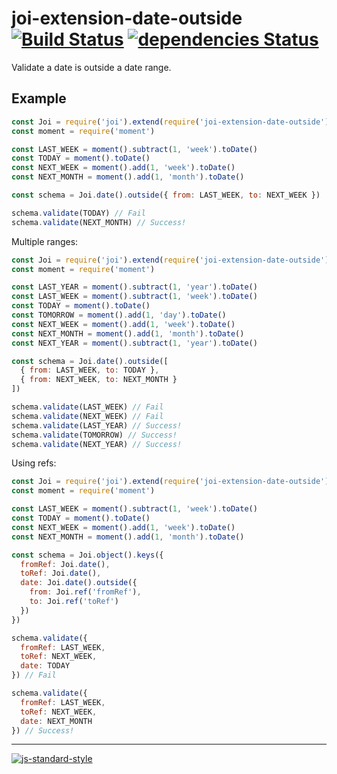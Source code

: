 # joi-extension-date-outside [![Build Status](https://travis-ci.org/alanshaw/joi-extension-date-outside.svg?branch=master)](https://travis-ci.org/alanshaw/joi-extension-date-outside) [![dependencies Status](https://david-dm.org/alanshaw/joi-extension-date-outside/status.svg)](https://david-dm.org/alanshaw/joi-extension-date-outside)

Validate a date is outside a date range.

## Example

```js
const Joi = require('joi').extend(require('joi-extension-date-outside'))
const moment = require('moment')

const LAST_WEEK = moment().subtract(1, 'week').toDate()
const TODAY = moment().toDate()
const NEXT_WEEK = moment().add(1, 'week').toDate()
const NEXT_MONTH = moment().add(1, 'month').toDate()

const schema = Joi.date().outside({ from: LAST_WEEK, to: NEXT_WEEK })

schema.validate(TODAY) // Fail
schema.validate(NEXT_MONTH) // Success!
```

Multiple ranges:

```js
const Joi = require('joi').extend(require('joi-extension-date-outside'))
const moment = require('moment')

const LAST_YEAR = moment().subtract(1, 'year').toDate()
const LAST_WEEK = moment().subtract(1, 'week').toDate()
const TODAY = moment().toDate()
const TOMORROW = moment().add(1, 'day').toDate()
const NEXT_WEEK = moment().add(1, 'week').toDate()
const NEXT_MONTH = moment().add(1, 'month').toDate()
const NEXT_YEAR = moment().subtract(1, 'year').toDate()

const schema = Joi.date().outside([
  { from: LAST_WEEK, to: TODAY },
  { from: NEXT_WEEK, to: NEXT_MONTH }
])

schema.validate(LAST_WEEK) // Fail
schema.validate(NEXT_WEEK) // Fail
schema.validate(LAST_YEAR) // Success!
schema.validate(TOMORROW) // Success!
schema.validate(NEXT_YEAR) // Success!
```

Using refs:

```js
const Joi = require('joi').extend(require('joi-extension-date-outside'))
const moment = require('moment')

const LAST_WEEK = moment().subtract(1, 'week').toDate()
const TODAY = moment().toDate()
const NEXT_WEEK = moment().add(1, 'week').toDate()
const NEXT_MONTH = moment().add(1, 'month').toDate()

const schema = Joi.object().keys({
  fromRef: Joi.date(),
  toRef: Joi.date(),
  date: Joi.date().outside({
    from: Joi.ref('fromRef'),
    to: Joi.ref('toRef')
  })
})

schema.validate({
  fromRef: LAST_WEEK,
  toRef: NEXT_WEEK,
  date: TODAY
}) // Fail

schema.validate({
  fromRef: LAST_WEEK,
  toRef: NEXT_WEEK,
  date: NEXT_MONTH
}) // Success!
```

---

[![js-standard-style](https://cdn.rawgit.com/feross/standard/master/badge.svg)](https://github.com/feross/standard)
